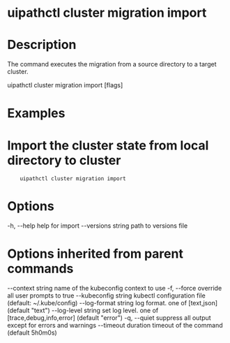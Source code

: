 ﻿# uipathctl cluster migration import

# Description

The command executes the migration from a source directory to a target cluster.

uipathctl cluster migration import [flags]

# Examples

# Import the cluster state from local directory to cluster
        uipathctl cluster migration import

# Options

-h, --help              help for import
      --versions string   path to versions file

# Options inherited from parent commands

--context string      name of the kubeconfig context to use
  -f, --force               override all user prompts to true
      --kubeconfig string   kubectl configuration file (default: ~/.kube/config)
      --log-format string   log format. one of [text,json] (default "text")
      --log-level string    set log level. one of [trace,debug,info,error] (default "error")
  -q, --quiet               suppress all output except for errors and warnings
      --timeout duration    timeout of the command (default 5h0m0s)

